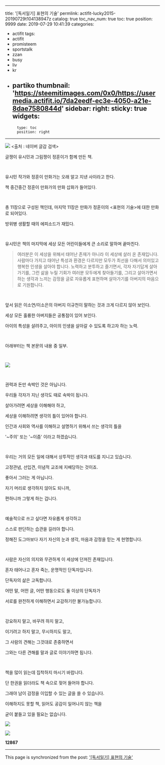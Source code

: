 
---
title: '[독서일기] 표현의 기술'
permlink: actifit-lucky2015-20190729t104138947z
catalog: true
toc_nav_num: true
toc: true
position: 9999
date: 2019-07-29 10:41:39
categories:
- actifit
tags:
- actifit
- promisteem
- sportstalk
- zzan
- busy
- liv
- kr
- partiko
thumbnail: 'https://steemitimages.com/0x0/https://usermedia.actifit.io/7da2eedf-ec3e-4050-a21e-8dae7580844d'
sidebar:
    right:
        sticky: true
widgets:
    -
        type: toc
        position: right
---


![](https://steemitimages.com/0x0/https://usermedia.actifit.io/7da2eedf-ec3e-4050-a21e-8dae7580844d)
<출처 : 네이버 글감 검색>

글쟁이 유시민과 그림쟁이 정훈이가 함께 만든 책.

​

유시민 작가와 정훈이 만화가는 오래 알고 지낸 사이라고 한다.

책 중간중간 정훈이 만화가의 만화 삽화가 들어있다.

​

총 11장으로 구성된 책인데, 마지막 11장은 만화가 정훈이의 <표현의 기술>에 대한 만화로 되어있다.

방위병 생활할 때의 에피소드가 재밌다.

​

유시민은 책의 마지막에 세상 모든 어린이들에게 큰 소리로 말하며 끝마친다.

> 여러분은 이 세상을 위해서 태어난 존재가 아니라 이 세상에 살러 온 존재입니다.
사람마다 가지고 태어난 특성과 환경은 다르지만 모두가 최선을 다해서 의미있고 행복한 인생을 살아야 합니다.
노력하고 분투하고 즐기면서, 각자 자기답게 살아가기를, 그런 삶을 누릴 기회가 여러분 모두에게 찾아들기를, 그리고 살아가면서 하는 생각과 느끼는 감정을 글로 자유롭게 표현하며 살아가기를 아버지의 마음으로 기원합니다.

​

앞서 읽은 이소연/이소은의 아버지 이규천이 말하는 것과 크게 다르지 않아 보인다.

세상 모든 훌륭한 아버지들은 공통점이 있어 보인다.

아이의 특성을 살려주고, 아이의 인생을 살아갈 수 있도록 하고자 하는 노력.

​

아래부터는 책 본문의 내용 중 일부.

​

![](https://steemitimages.com/0x0/https://i.imgur.com/HckzDOK.gif)

​

권력과 돈만 속박인 것은 아닙니다.

우리들 각자가 지닌 생각도 때로 속박이 됩니다.

살아가려면 세상을 이해해야 하고,

세상을 이해하려면 생각의 틀이 있어야 합니다.

인간과 사회와 역사를 이해하고 설명하기 위해서 쓰는 생각의 틀을

'~주의' 또는 '~이즘' 이라고 하겠습니다.

​

우리는 거의 모든 일에 대해서 상투적인 생각과 태도를 지니고 있습니다.

고정관념, 선입견, 이념적 교조에 지배당하는 것이죠.

좋아서 그러는 게 아닙니다.

자기 머리로 생각하지 않아도 되니까,

편하니까 그렇게 하는 겁니다.

​

예술적으로 쓰고 싶다면 자유롭게 생각하고

스스로 판단하는 습관을 길러야 합니다.

정해진 도그마보다 자기 자신의 눈과 생각, 마음과 감정을 믿는 게 현명합니다.

​

사람은 자신의 의지와 무관하게 이 세상에 던져진 존재입니다.

혼자 태어나고 혼자 죽는, 운명적인 단독자입니다.

단독자의 삶은 고독합니다.

어떤 말, 어떤 글, 어떤 행동으로도 둘 이상의 단독자가

서로를 완전하게 이해하면서 교감하기란 불가능합니다.

​

강요하지 말고, 바꾸려 하지 말고,

이기려고 하지 말고, 무시하지도 말고,

그 사람의 견해는 그것대로 존중하면서

그와는 다른 견해를 말과 글로 이야기하면 됩니다.

​

책을 많이 읽는데 집착하지 마시기 바랍니다.

단 한권을 읽더라도 책 속으로 젖어 들어야 합니다.

그래야 남이 감정을 이입할 수 있는 글을 쓸 수 있습니다.

이해하지도 못할 책, 읽어도 공감이 일어나지 않는 책을

굳이 붙들고 있을 필요는 없습니다.

![](https://cdn.steemitimages.com/DQmXv9QWiAYiLCSr3sKxVzUJVrgin3ZZWM2CExEo3fd5GUS/sep3.png)

![](https://cdn.steemitimages.com/DQmRgAoqi4vUVymaro8hXdRraNX6LHkXhMRBZxEo5vVWXDN/ACTIVITYCOUNT.png)

**12867**

- - -

This page is synchronized from the post: ['[독서일기] 표현의 기술'](https://steemit.com/@lucky2015/actifit-lucky2015-20190729t104138947z)
